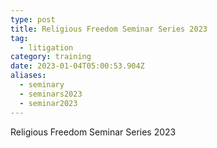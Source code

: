 ```yaml
---
type: post
title: Religious Freedom Seminar Series 2023
tag:
  - litigation
category: training
date: 2023-01-04T05:00:53.904Z
aliases:
  - seminary
  - seminars2023
  - seminar2023
---
```

Religious Freedom Seminar Series 2023